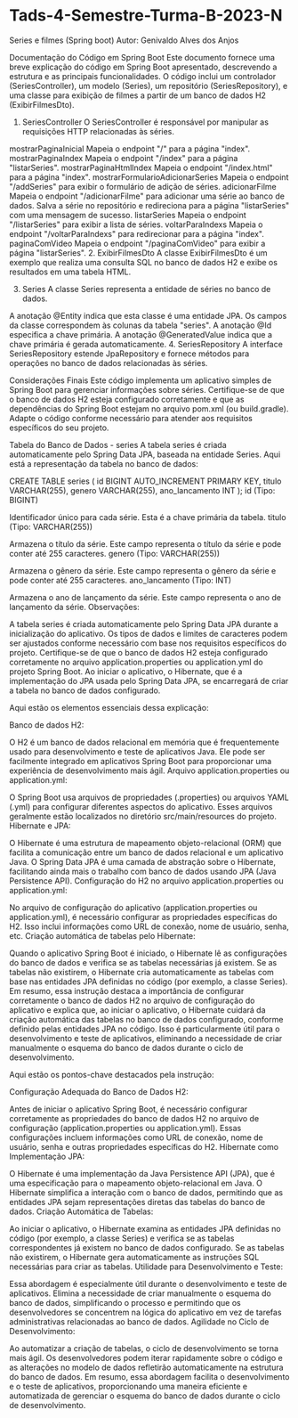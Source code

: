 # Tads-4-Semestre-Turma-B-2023-N
Series e filmes (Spring boot)
Autor: Genivaldo Alves dos Anjos



Documentação do Código em Spring Boot
Este documento fornece uma breve explicação do código em Spring Boot apresentado, descrevendo a estrutura e as principais funcionalidades. O código inclui um controlador (SeriesController), um modelo (Series), um repositório (SeriesRepository), e uma classe para exibição de filmes a partir de um banco de dados H2 (ExibirFilmesDto).

1. SeriesController
   O SeriesController é responsável por manipular as requisições HTTP relacionadas às séries.

mostrarPaginaInicial
Mapeia o endpoint "/" para a página "index".
mostrarPaginaIndex
Mapeia o endpoint "/index" para a página "listarSeries".
mostrarPaginaHtmlIndex
Mapeia o endpoint "/index.html" para a página "index".
mostrarFormularioAdicionarSeries
Mapeia o endpoint "/addSeries" para exibir o formulário de adição de séries.
adicionarFilme
Mapeia o endpoint "/adicionarFilme" para adicionar uma série ao banco de dados.
Salva a série no repositório e redireciona para a página "listarSeries" com uma mensagem de sucesso.
listarSeries
Mapeia o endpoint "/listarSeries" para exibir a lista de séries.
voltarParaIndexs
Mapeia o endpoint "/voltarParaIndexs" para redirecionar para a página "index".
paginaComVideo
Mapeia o endpoint "/paginaComVideo" para exibir a página "listarSeries".
2. ExibirFilmesDto
   A classe ExibirFilmesDto é um exemplo que realiza uma consulta SQL no banco de dados H2 e exibe os resultados em uma tabela HTML.

3. Series
   A classe Series representa a entidade de séries no banco de dados.

A anotação @Entity indica que esta classe é uma entidade JPA.
Os campos da classe correspondem às colunas da tabela "series".
A anotação @Id especifica a chave primária.
A anotação @GeneratedValue indica que a chave primária é gerada automaticamente.
4. SeriesRepository
   A interface SeriesRepository estende JpaRepository e fornece métodos para operações no banco de dados relacionadas às séries.

Considerações Finais
Este código implementa um aplicativo simples de Spring Boot para gerenciar informações sobre séries. Certifique-se de que o banco de dados H2 esteja configurado corretamente e que as dependências do Spring Boot estejam no arquivo pom.xml (ou build.gradle). Adapte o código conforme necessário para atender aos requisitos específicos do seu projeto.

Tabela do Banco de Dados - series
A tabela series é criada automaticamente pelo Spring Data JPA, baseada na entidade Series. Aqui está a representação da tabela no banco de dados:


CREATE TABLE series (
id BIGINT AUTO_INCREMENT PRIMARY KEY,
titulo VARCHAR(255),
genero VARCHAR(255),
ano_lancamento INT
);
id (Tipo: BIGINT)

Identificador único para cada série.
Esta é a chave primária da tabela.
titulo (Tipo: VARCHAR(255))

Armazena o título da série.
Este campo representa o título da série e pode conter até 255 caracteres.
genero (Tipo: VARCHAR(255))

Armazena o gênero da série.
Este campo representa o gênero da série e pode conter até 255 caracteres.
ano_lancamento (Tipo: INT)

Armazena o ano de lançamento da série.
Este campo representa o ano de lançamento da série.
Observações:

A tabela series é criada automaticamente pelo Spring Data JPA durante a inicialização do aplicativo.
Os tipos de dados e limites de caracteres podem ser ajustados conforme necessário com base nos requisitos específicos do projeto.
Certifique-se de que o banco de dados H2 esteja configurado corretamente no arquivo application.properties ou application.yml do projeto Spring Boot. Ao iniciar o aplicativo, o Hibernate, que é a implementação do JPA usada pelo Spring Data JPA, se encarregará de criar a tabela no banco de dados configurado.

Aqui estão os elementos essenciais dessa explicação:

Banco de dados H2:

O H2 é um banco de dados relacional em memória que é frequentemente usado para desenvolvimento e teste de aplicativos Java. Ele pode ser facilmente integrado em aplicativos Spring Boot para proporcionar uma experiência de desenvolvimento mais ágil.
Arquivo application.properties ou application.yml:

O Spring Boot usa arquivos de propriedades (.properties) ou arquivos YAML (.yml) para configurar diferentes aspectos do aplicativo. Esses arquivos geralmente estão localizados no diretório src/main/resources do projeto.
Hibernate e JPA:

O Hibernate é uma estrutura de mapeamento objeto-relacional (ORM) que facilita a comunicação entre um banco de dados relacional e um aplicativo Java. O Spring Data JPA é uma camada de abstração sobre o Hibernate, facilitando ainda mais o trabalho com banco de dados usando JPA (Java Persistence API).
Configuração do H2 no arquivo application.properties ou application.yml:

No arquivo de configuração do aplicativo (application.properties ou application.yml), é necessário configurar as propriedades específicas do H2. Isso inclui informações como URL de conexão, nome de usuário, senha, etc.
Criação automática de tabelas pelo Hibernate:

Quando o aplicativo Spring Boot é iniciado, o Hibernate lê as configurações do banco de dados e verifica se as tabelas necessárias já existem. Se as tabelas não existirem, o Hibernate cria automaticamente as tabelas com base nas entidades JPA definidas no código (por exemplo, a classe Series).
Em resumo, essa instrução destaca a importância de configurar corretamente o banco de dados H2 no arquivo de configuração do aplicativo e explica que, ao iniciar o aplicativo, o Hibernate cuidará da criação automática das tabelas no banco de dados configurado, conforme definido pelas entidades JPA no código. Isso é particularmente útil para o desenvolvimento e teste de aplicativos, eliminando a necessidade de criar manualmente o esquema do banco de dados durante o ciclo de desenvolvimento.


Aqui estão os pontos-chave destacados pela instrução:

Configuração Adequada do Banco de Dados H2:

Antes de iniciar o aplicativo Spring Boot, é necessário configurar corretamente as propriedades do banco de dados H2 no arquivo de configuração (application.properties ou application.yml). Essas configurações incluem informações como URL de conexão, nome de usuário, senha e outras propriedades específicas do H2.
Hibernate como Implementação JPA:

O Hibernate é uma implementação da Java Persistence API (JPA), que é uma especificação para o mapeamento objeto-relacional em Java. O Hibernate simplifica a interação com o banco de dados, permitindo que as entidades JPA sejam representações diretas das tabelas do banco de dados.
Criação Automática de Tabelas:

Ao iniciar o aplicativo, o Hibernate examina as entidades JPA definidas no código (por exemplo, a classe Series) e verifica se as tabelas correspondentes já existem no banco de dados configurado. Se as tabelas não existirem, o Hibernate gera automaticamente as instruções SQL necessárias para criar as tabelas.
Utilidade para Desenvolvimento e Teste:

Essa abordagem é especialmente útil durante o desenvolvimento e teste de aplicativos. Elimina a necessidade de criar manualmente o esquema do banco de dados, simplificando o processo e permitindo que os desenvolvedores se concentrem na lógica do aplicativo em vez de tarefas administrativas relacionadas ao banco de dados.
Agilidade no Ciclo de Desenvolvimento:

Ao automatizar a criação de tabelas, o ciclo de desenvolvimento se torna mais ágil. Os desenvolvedores podem iterar rapidamente sobre o código e as alterações no modelo de dados refletirão automaticamente na estrutura do banco de dados.
Em resumo, essa abordagem facilita o desenvolvimento e o teste de aplicativos, proporcionando uma maneira eficiente e automatizada de gerenciar o esquema do banco de dados durante o ciclo de desenvolvimento.





